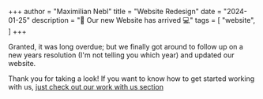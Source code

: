+++
author = "Maximilian Nebl"
title = "Website Redesign"
date = "2024-01-25"
description = "🎉 Our new Website has arrived 💻"
tags = [
    "website",
]
+++

Granted, it was long overdue; but we finally got around to follow up on a new years resolution (I'm not telling you which year) and updated our website.

Thank you for taking a look!
If you want to know how to get started working with us, [just check out our work with us section](/work-with-us)
